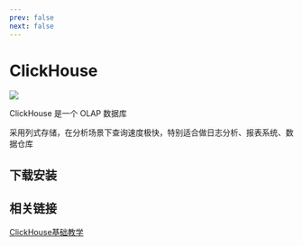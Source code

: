 ```yaml
---
prev: false
next: false
---
```


# ClickHouse

![](/static/skill-images/database--clickhouse.png)

ClickHouse 是一个 OLAP 数据库

采用列式存储，在分析场景下查询速度极快，特别适合做日志分析、报表系统、数据仓库

## 下载安装

## 相关链接

[ClickHouse基础教学](https://www.bilibili.com/video/BV1Cru2zVE97/?spm_id_from=333.337.search-card.all.click&vd_source=8960252a3845b76b699282b11f36ab5c)
